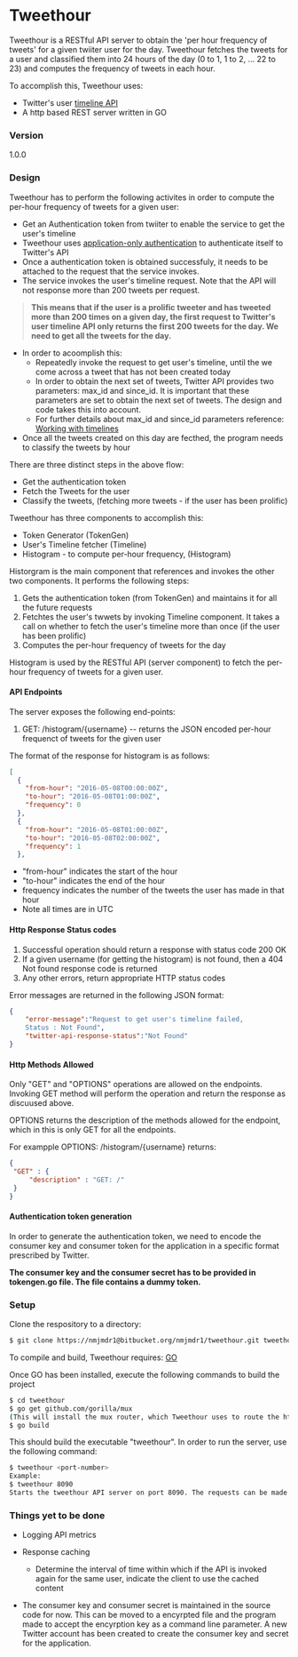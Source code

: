 # Tweethour

Tweethour is a RESTful API server to obtain the 'per hour frequency of tweets' for a given twiiter user for the day. Tweethour fetches the tweets for a user and classified them into 24 hours of the day (0 to 1, 1 to 2, ... 22 to 23) and computes the frequency of tweets in each hour.

To accomplish this, Tweethour uses:

  - Twitter's user [timeline API][timeline-api]
  - A http based REST server written in GO



### Version
1.0.0

### Design

Tweethour has to perform the following activites in order to compute the per-hour frequency of tweets for a given user:

* Get an Authentication token from twiiter to enable the service to get the user's timeline
* Tweethour uses [application-only authentication][app-only-auth] to authenticate itself to Twitter's API
* Once a authentication token is obtained successfuly, it needs to be attached to the request that the service invokes.
* The service invokes the user's timeline request. Note that the API will not response more than 200 tweets per request.
> **This means that if the user is a prolific tweeter and has tweeted more than 200 times on a given day, the first request to Twitter's user timeline API only returns the first 200 tweets for the day. We need to get all the tweets for the day.** 
* In order to acoomplish this:
  * Repeatedly invoke the request to get user's timeline, until the we come across a tweet that has not been created today
  * In order to obtain the next set of tweets, Twitter API provides two parameters: max_id and since_id. It is important that these parameters are set to obtain the next set of tweets. The design and code takes this into account.
  * For further details about max_id and since_id parameters reference: [Working with timelines][work-tl]
* Once all the tweets created on this day are fecthed, the program needs to classify the tweets by hour

There are three distinct steps in the above flow:

  - Get the authentication token
  - Fetch the Tweets for the user
  - Classify the tweets, (fetching more tweets - if the user has been prolific)

Tweethour has three components to accomplish this:

  - Token Generator (TokenGen)
  - User's Timeline fetcher (Timeline)
  - Histogram - to compute per-hour frequency, (Histogram)

Historgram is the main component that references and invokes the other two components. It performs the following steps:
1. Gets the authentication token (from TokenGen) and maintains it for all the future requests
2. Fetchtes the user's twwets by invoking Timeline component. It takes a call on whether to fetch the user's timeline more than once (if the user has been prolific) 
3. Computes the per-hour frequency of tweets for the day

Histogram is used by the RESTful API (server component) to fetch the per-hour frequency of tweets for a given user.

#### API Endpoints

The server exposes the following end-points:

1. GET: /histogram/{username} -- returns the JSON encoded per-hour frequenct of tweets for the given user

The format of the response for histogram is as follows:
```json
[
  {
    "from-hour": "2016-05-08T00:00:00Z",
    "to-hour": "2016-05-08T01:00:00Z",
    "frequency": 0
  },
  {
    "from-hour": "2016-05-08T01:00:00Z",
    "to-hour": "2016-05-08T02:00:00Z",
    "frequency": 1
  },
```

* "from-hour" indicates the start of the hour
* "to-hour" indicates the end of the hour
* frequency indicates the number of the tweets the user has made in that hour
* Note all times are in UTC

#### Http Response Status codes

1. Successful operation should return a response with status code 200 OK
2. If a given username (for getting the histogram) is not found, then a 404 Not found response code is returned
3. Any other errors, return appropriate HTTP status codes

Error messages are returned in the following JSON format:
```json
{
    "error-message":"Request to get user's timeline failed, 
    Status : Not Found",
    "twitter-api-response-status":"Not Found"
}
```

#### Http Methods Allowed
Only "GET" and "OPTIONS" operations are allowed on the endpoints. Invoking GET method will perform the operation and return the response as discuused above. 

OPTIONS returns the description of the methods allowed for the endpoint, which in this is only GET for all the endpoints. 

For exampple OPTIONS: /histogram/{username} returns:

```json
{
 "GET" : {
     "description" : "GET: /"
 }
}
```

#### Authentication token generation

In order to generate the authentication token, we need to encode the consumer key and consumer token for the application in a specific format prescribed by Twitter.

**The consumer key and the consumer secret has to be provided in tokengen.go file. The file contains a dummy token.**


### Setup

Clone the respository to a directory:
```sh
$ git clone https://nmjmdr1@bitbucket.org/nmjmdr1/tweethour.git tweethour
```
To compile and build, Tweethour requires: [GO](https://golang.org/) 

Once GO has been installed, execute the following commands to build the project

```sh
$ cd tweethour
$ go get github.com/gorilla/mux
(This will install the mux router, which Tweethour uses to route the http requests)
$ go build
```

This should build the executable "tweethour". In order to run the server, use the following command:


```sh
$ tweethour <port-number> 
Example:
$ tweethour 8090
Starts the tweethour API server on port 8090. The requests can be made to http://localhost:8090/
```

### Things yet to be done

* Logging API metrics
* Response caching 
  * Determine the interval of time within which if the API is invoked again for the same user, indicate the client to use the cached content  
* The consumer key and consumer secret is maintained in the source code for now. This can be moved to a encyrpted file and the program made to accept the encyrption key as a command line parameter.  A new Twitter account has been created to create the consumer key and secret for the application.




   [timeline-api]: https://dev.twitter.com/rest/reference/get/statuses/user_timeline
   [app-only-auth]: https://dev.twitter.com/oauth/application-only
   [work-tl]: https://dev.twitter.com/rest/public/timelines
   
   
